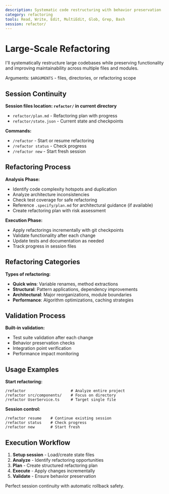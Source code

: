 ```yaml
---
description: Systematic code restructuring with behavior preservation
category: refactoring
tools: Read, Write, Edit, MultiEdit, Glob, Grep, Bash
session: refactor/
---
```


# Large-Scale Refactoring

I'll systematically restructure large codebases while preserving functionality and improving maintainability across multiple files and modules.

Arguments: `$ARGUMENTS` - files, directories, or refactoring scope

## Session Continuity

**Session files location: `refactor/` in current directory**
- `refactor/plan.md` - Refactoring plan with progress
- `refactor/state.json` - Current state and checkpoints

**Commands:**
- `/refactor` - Start or resume refactoring
- `/refactor status` - Check progress  
- `/refactor new` - Start fresh session

## Refactoring Process

**Analysis Phase:**
- Identify code complexity hotspots and duplication
- Analyze architecture inconsistencies
- Check test coverage for safe refactoring
- Reference `.specify/plan.md` for architectural guidance (if available)
- Create refactoring plan with risk assessment

**Execution Phase:**
- Apply refactorings incrementally with git checkpoints
- Validate functionality after each change
- Update tests and documentation as needed
- Track progress in session files

## Refactoring Categories

**Types of refactoring:**
- **Quick wins**: Variable renames, method extractions
- **Structural**: Pattern applications, dependency improvements  
- **Architectural**: Major reorganizations, module boundaries
- **Performance**: Algorithm optimizations, caching strategies

## Validation Process

**Built-in validation:**
- Test suite validation after each change
- Behavior preservation checks
- Integration point verification
- Performance impact monitoring

## Usage Examples

**Start refactoring:**
```
/refactor                    # Analyze entire project
/refactor src/components/    # Focus on directory
/refactor UserService.ts     # Target single file
```

**Session control:**
```
/refactor resume    # Continue existing session
/refactor status    # Check progress
/refactor new       # Start fresh
```

## Execution Workflow

1. **Setup session** - Load/create state files
2. **Analyze** - Identify refactoring opportunities
3. **Plan** - Create structured refactoring plan
4. **Execute** - Apply changes incrementally
5. **Validate** - Ensure behavior preservation

Perfect session continuity with automatic rollback safety.